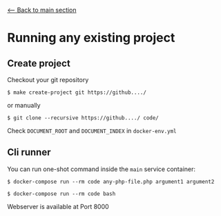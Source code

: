[<-- Back to main section](../README.md)

# Running any existing project

## Create project

Checkout your git repository

    $ make create-project git https://github..../

or manually

    $ git clone --recursive https://github..../ code/

Check `DOCUMENT_ROOT` and `DOCUMENT_INDEX` in `docker-env.yml`

## Cli runner

You can run one-shot command inside the `main` service container:

    $ docker-compose run --rm code any-php-file.php argument1 argument2

    $ docker-compose run --rm code bash

Webserver is available at Port 8000
